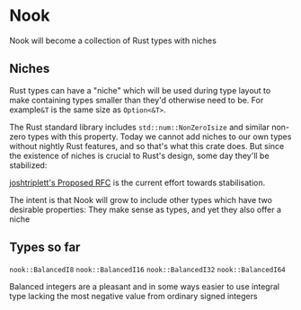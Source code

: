 # Nook

Nook will become a collection of Rust types with niches

## Niches

Rust types can have a "niche" which will be used during type layout to make containing types smaller than they'd otherwise need to be.
For example`&T` is the same size as `Option<&T>`.

The Rust standard library includes `std::num::NonZeroIsize` and similar non-zero types with this property. Today we cannot add niches to our own types without nightly Rust features,
and so that's what this crate does. But since the existence of niches is crucial to Rust's design, some day they'll be stabilized:

[joshtriplett's Proposed RFC](https://github.com/rust-lang/rfcs/pull/3334) is the current effort towards stabilisation.

The intent is that Nook will grow to include other types which have two desirable properties: They make sense as types, and yet they also offer a niche


## Types so far

`nook::BalancedI8` `nook::BalancedI16` `nook::BalancedI32` `nook::BalancedI64` 

Balanced integers are a pleasant and in some ways easier to use integral type lacking the most negative value from ordinary signed integers

